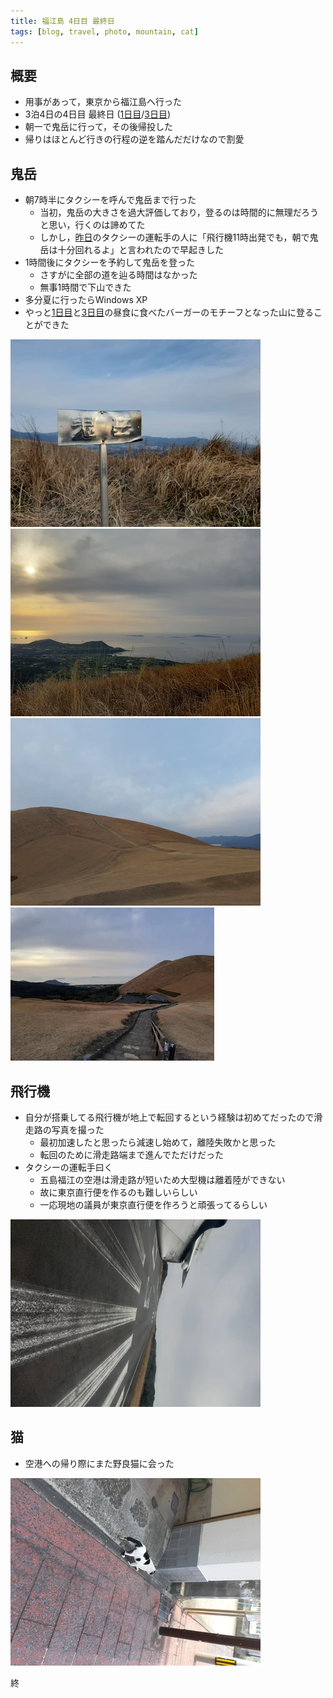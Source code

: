 ```yaml
---
title: 福江島 4日目 最終日
tags: [blog, travel, photo, mountain, cat]
---
```


## 概要
- 用事があって，東京から福江島へ行った
- 3泊4日の4日目 最終日 ([1日目](blog/2023/0301-fukue-island)/[3日目](blog/2023/0303-fukue-island))
- 朝一で鬼岳に行って，その後帰投した
- 帰りはほとんど行きの行程の逆を踏んだだけなので割愛

## 鬼岳
- 朝7時半にタクシーを呼んで鬼岳まで行った
	- 当初，鬼岳の大きさを過大評価しており，登るのは時間的に無理だろうと思い，行くのは諦めてた
	- しかし，[昨日](blog/2023/0303-fukue-island)のタクシーの運転手の人に「飛行機11時出発でも，朝で鬼岳は十分回れるよ」と言われたので早起きした
- 1時間後にタクシーを予約して鬼岳を登った
	- さすがに全部の道を辿る時間はなかった
	- 無事1時間で下山できた
- 多分夏に行ったらWindows XP
- やっと[1日目](blog/2023/0301-fukue-island)と[3日目](blog/2023/0303-fukue-island)の昼食に食べたバーガーのモチーフとなった山に登ることができた

![](blog/2023/0304-fukue-island/20230304_080357.webp)
![](blog/2023/0304-fukue-island/20230304_080248.webp)
![](blog/2023/0304-fukue-island/20230304_074625.webp)
![](blog/2023/0304-fukue-island/20230304_074605.webp)

## 飛行機
- 自分が搭乗してる飛行機が地上で転回するという経験は初めてだったので滑走路の写真を撮った
	- 最初加速したと思ったら減速し始めて，離陸失敗かと思った
	- 転回のために滑走路端まで進んでただけだった
- タクシーの運転手曰く
	- 五島福江の空港は滑走路が短いため大型機は離着陸ができない
	- 故に東京直行便を作るのも難しいらしい
	- 一応現地の議員が東京直行便を作ろうと頑張ってるらしい

![](blog/2023/0304-fukue-island/20230304_111407.webp)

## 猫
- 空港への帰り際にまた野良猫に会った

![](blog/2023/0304-fukue-island/20230304_094006.webp)

終
